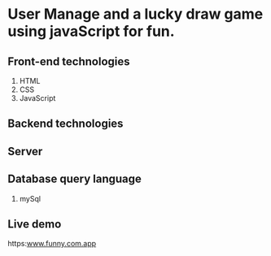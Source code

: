 # User Manage and a lucky draw game using javaScript for fun.

## Front-end technologies

<ol>
<li>HTML</li>
<li>CSS</li>
<li>JavaScript</li>
</ol>

## Backend technologies

## Server

## Database query language

<ol>
<li>mySql</li>
</ol>

## Live demo

https:www.funny.com.app
